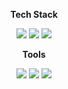 **<p align="center">Tech Stack</p>**



<p align="center">
  <a href="" target="_blank"><img src="https://img.shields.io/badge/C-A8B9CC?style=flat-square&logo=C&logoColor=white"/></a>
  <a href="" target="_blank"><img src="https://img.shields.io/badge/Python-3776AB?style=flat-square&logo=Python&logoColor=white"/></a>
  <a href="" target="_blank"><img src="https://img.shields.io/badge/CSS-1572B6?style=flat-square&logo=CSS3&logoColor=white"/></a>

</p>




<!-- **<p align="center">I'm currently learning...</p>**-->




**<p align="center">Tools</p>**

<p align="center">
  <a href="" target="_blank"><img src="https://img.shields.io/badge/Slack-4A154B?style=flat-square&logo=Slack&logoColor=white"/></a>
  <a href="" target="_blank"><img src="https://img.shields.io/badge/Git-F05032?style=flat-square&logo=Git&logoColor=white"/></a>
  <a href="" target="_blank"><img src="https://img.shields.io/badge/Figma-F24E1E?style=flat-square&logo=Figma&logoColor=white"/></a>

</p>



<!-- [![github stats](https://github-readme-stats.vercel.app/api?username=heeheejj&show_icons=true&theme=vue&hide_border=true&count_private=true&hide=stars,issues&include_all_commits=true)](https://github.com/heeheejj) -->
<!-- [![Top Langs](https://github-readme-stats.vercel.app/api/top-langs/?username=heeheejj&layout=compact&count_private=true&include_all_commits=true)](https://github.com/heeheejj) -->
